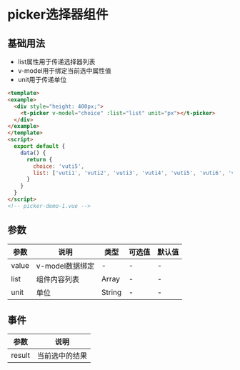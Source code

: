 # picker选择器组件

## 基础用法
+ list属性用于传递选择器列表
+ v-model用于绑定当前选中属性值
+ unit用于传递单位
```html
<template>
<example>
  <div style="height: 400px;">
    <t-picker v-model="choice" :list="list" unit="px"></t-picker>
  </div>
</example>
</template>
<script>
  export default {
    data() {
      return {
        choice: 'vuti5',
        list: ['vuti1', 'vuti2', 'vuti3', 'vuti4', 'vuti5', 'vuti6', 'vuti7', 'vuti8']
      }
    }
  }
</script>
<!-- picker-demo-1.vue -->
```

## 参数
  | 参数      | 说明    | 类型      | 可选值       | 默认值   |
  |---------- |-------- |---------- |-------------  |-------- |
  | value     | v-model数据绑定   | -  |   -   |   -   |
  | list     | 组件内容列表   | Array    | - |  -  |
  | unit     | 单位   | String    | - |  -  |

## 事件
  | 参数      | 说明    |
  |---------- |-------- |
  | result     | 当前选中的结果   |

